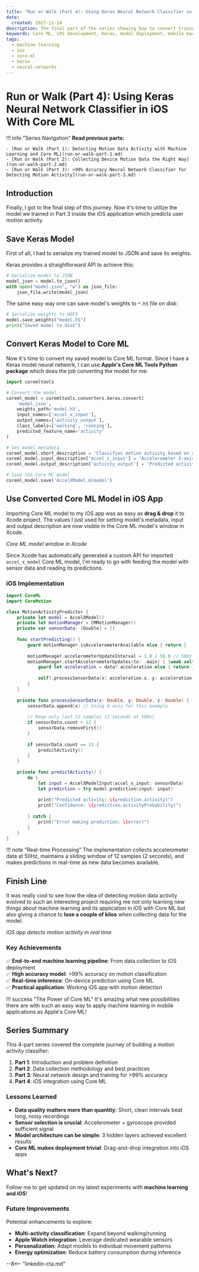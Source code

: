 ```yaml
---
title: "Run or Walk (Part 4): Using Keras Neural Network Classifier in iOS With Core ML"
date:
  created: 2017-11-14
description: The final part of the series showing how to convert trained Keras models to Core ML format and integrate them into iOS applications for real-time motion activity detection. Complete guide from model serialization to iOS deployment.
keywords: Core ML, iOS development, Keras, model deployment, mobile machine learning, Swift, iOS app development, model conversion, real-time inference, on-device ML
tags:
  - machine-learning
  - ios
  - core-ml
  - keras
  - neural-networks
---
```


# Run or Walk (Part 4): Using Keras Neural Network Classifier in iOS With Core ML

!!! info "Series Navigation"
    **Read previous parts:**
    
    - [Run or Walk (Part 1): Detecting Motion Data Activity with Machine Learning and Core ML](run-or-walk-part-1.md)
    - [Run or Walk (Part 2): Collecting Device Motion Data the Right Way](run-or-walk-part-2.md)
    - [Run or Walk (Part 3): >99% Accuracy Neural Network Classifier for Detecting Motion Activity](run-or-walk-part-3.md)

## Introduction

Finally, I got to the final step of this journey. Now it's time to utilize the model we trained in Part 3 inside the iOS application which predicts user motion activity.

## Save Keras Model

First of all, I had to serialize my trained model to JSON and save its weights.

Keras provides a straightforward API to achieve this:

```python
# Serialize model to JSON
model_json = model.to_json()
with open("model.json", "w") as json_file:
    json_file.write(model_json)
```

The same easy way one can save model's weights to `*.h5` file on disk:

```python
# Serialize weights to HDF5
model.save_weights("model.h5")
print("Saved model to disk")
```

## Convert Keras Model to Core ML

Now it's time to convert my saved model to Core ML format. Since I have a Keras model neural network, I can use **Apple's Core ML Tools Python package** which does the job converting the model for me:

```python
import coremltools

# Convert the model
coreml_model = coremltools.converters.keras.convert(
    'model.json',
    weights_path='model.h5',
    input_names=['accel_x_input'],
    output_names=['activity_output'],
    class_labels=['walking', 'running'],
    predicted_feature_name='activity'
)

# Set model metadata
coreml_model.short_description = 'Classifies motion activity based on accelerometer data'
coreml_model.input_description['accel_x_input'] = 'Accelerometer X-axis data over 2 seconds'
coreml_model.output_description['activity_output'] = 'Predicted activity type'

# Save the Core ML model
coreml_model.save('AccelXModel.mlmodel')
```

## Use Converted Core ML Model in iOS App

Importing Core ML model to my iOS app was as easy as **drag & drop** it to Xcode project. The values I just used for setting model's metadata, input and output description are now visible in the Core ML model's window in Xcode.

*Core ML model window in Xcode*

Since Xcode has automatically generated a custom API for imported `accel_x_model` Core ML model, I'm ready to go with feeding the model with sensor data and reading its predictions.

### iOS Implementation

```swift
import CoreML
import CoreMotion

class MotionActivityPredictor {
    private let model = AccelXModel()
    private let motionManager = CMMotionManager()
    private var sensorData: [Double] = []
    
    func startPredicting() {
        guard motionManager.isAccelerometerAvailable else { return }
        
        motionManager.accelerometerUpdateInterval = 1.0 / 50.0 // 50Hz
        motionManager.startAccelerometerUpdates(to: .main) { [weak self] data, error in
            guard let acceleration = data?.acceleration else { return }
            
            self?.processSensorData(x: acceleration.x, y: acceleration.y, z: acceleration.z)
        }
    }
    
    private func processSensorData(x: Double, y: Double, z: Double) {
        sensorData.append(x) // Using X-axis for this example
        
        // Keep only last 12 samples (2 seconds at 50Hz)
        if sensorData.count > 12 {
            sensorData.removeFirst()
        }
        
        if sensorData.count == 12 {
            predictActivity()
        }
    }
    
    private func predictActivity() {
        do {
            let input = AccelXModelInput(accel_x_input: sensorData)
            let prediction = try model.prediction(input: input)
            
            print("Predicted activity: \(prediction.activity)")
            print("Confidence: \(prediction.activityProbability)")
            
        } catch {
            print("Error making prediction: \(error)")
        }
    }
}
```

!!! note "Real-time Processing"
    The implementation collects accelerometer data at 50Hz, maintains a sliding window of 12 samples (2 seconds), and makes predictions in real-time as new data becomes available.

## Finish Line

It was really cool to see how the idea of detecting motion data activity evolved to such an interesting project requiring me not only learning new things about machine learning and its application in iOS with Core ML but also giving a chance to **lose a couple of kilos** when collecting data for the model.

*iOS app detects motion activity in real time*

### Key Achievements

✅ **End-to-end machine learning pipeline**: From data collection to iOS deployment  
✅ **High accuracy model**: >99% accuracy on motion classification  
✅ **Real-time inference**: On-device prediction using Core ML  
✅ **Practical application**: Working iOS app with motion detection  

!!! success "The Power of Core ML"
    It's amazing what new possibilities there are with such an easy way to apply machine learning in mobile applications as Apple's Core ML!

## Series Summary

This 4-part series covered the complete journey of building a motion activity classifier:

1. **Part 1**: Introduction and problem definition
2. **Part 2**: Data collection methodology and best practices  
3. **Part 3**: Neural network design and training for >99% accuracy
4. **Part 4**: iOS integration using Core ML

### Lessons Learned

- **Data quality matters more than quantity**: Short, clean intervals beat long, noisy recordings
- **Sensor selection is crucial**: Accelerometer + gyroscope provided sufficient signal
- **Model architecture can be simple**: 3 hidden layers achieved excellent results
- **Core ML makes deployment trivial**: Drag-and-drop integration into iOS apps

## What's Next?

Follow me to get updated on my latest experiments with **machine learning and iOS**!

### Future Improvements

Potential enhancements to explore:

- **Multi-activity classification**: Expand beyond walking/running
- **Apple Watch integration**: Leverage dedicated wearable sensors  
- **Personalization**: Adapt models to individual movement patterns
- **Energy optimization**: Reduce battery consumption during inference

--8<-- "linkedin-cta.md"